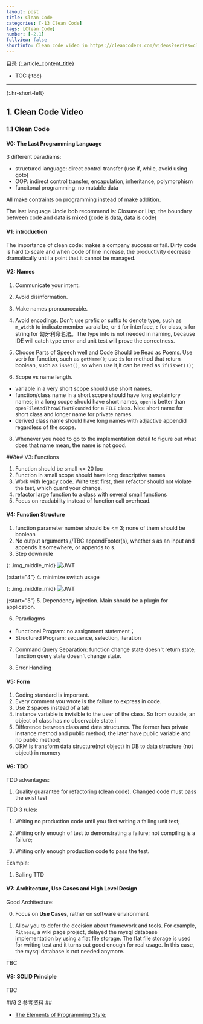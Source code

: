 ```yaml
---
layout: post
title: Clean Code
categories: [-13 Clean Code]
tags: [Clean Code]
number: [-2.1]
fullview: false
shortinfo: Clean code video in https://cleancoders.com/videos?series=clean-code。
---
```

目录
{:.article_content_title}


* TOC
{:toc}

---
{:.hr-short-left}

## 1. Clean Code Video ##

### 1.1 Clean Code

####  V0: The Last Programming Language

3 different paradiams:
- structured language: direct control transfer (use if, while, avoid using goto)
- OOP: indirect control transfer, encapulation, inheritance, polymorphism
- funcitonal programming: no mutable data

All make contraints on programming instead of make addition.

The last language Uncle bob recommend is: Closure or Lisp, the boundary between code and data is mixed (code is data, data is code)

#### V1: introduction

The importance of clean code: makes a company success or fail. Dirty code is hard to scale and when code of line increase, the productivity decrease dramatically until a point that it cannot be managed.

#### V2: Names

1. Communicate your intent.

2. Avoid disinformation.

3. Make names pronounceable.

4. Avoid encodings. Don't use prefix or suffix to denote type, such as `m_width` to indicate member varaialbe, or `i` for interface, `c` for class, `s` for string for 匈牙利命名法。The type info is not needed in naming, because IDE will catch type error and unit test will prove the correctness.

6. Choose Parts of Speech well and Code Should be Read as Poems. Use verb for function, such as `getName()`; use `is` for method that return boolean, such as `isSet()`, so when use it,it can be read as `if(isSet())`;

7. Scope vs name length.
 - variable in a very short scope should use short names. 
 - function/class name in a short scope should have long explaintory names; in a long scope should have short names, `open` is better than `openFileAndThrowIfNotFounded` for a `FILE` class. Nice short name for short class and longer name for private names.
 - derived class name should have long names with adjactive appendid regardless of the scope.

8. Whenever you need to go to the implementation detail to figure out what does that name mean, the name is not good.


##∂## V3: Functions

1. Function should be small <= 20 loc
2. Function in small scope should have long descriptive names
3. Work with legacy code. Write test first, then refactor should not violate the test, which guard your change.
4. refactor large function to a class with several small functions
5. Focus on readability instead of function call overhead.

#### V4: Function Structure

1. function parameter number should be <= 3; none of them should be boolean
2. No output arguments //TBC appendFooter(s), whether s as an input and appends it somewhere, or appends to s.
3. Step down rule


  {: .img_middle_mid}
  ![JWT]({{site.url}}/assets/images/posts/-13_CleanCode/2018-10-10-CleanCodeVideo/V4-Function-Structure_step_down_rule.png)


{:start="4"}
4. minimize switch usage

  {: .img_middle_mid}
  ![JWT]({{site.url}}/assets/images/posts/-13_CleanCode/2018-10-10-CleanCodeVideo/V4-Function-Structure_switch.png)

{:start="5"}
5. Dependency injection. Main should be a plugin for application.

6. Paradiagms
  - Functional Program: no assignment statement；
  - Structured Program: sequence, selection, iteration

7. Command Query Separation: function change state doesn't return state; function query state doesn't change state.

8. Error Handling

#### V5: Form

1. Coding standard is important.
2. Every comment you wrote is the failure to express in code.
3. Use 2 spaces instead of a tab
4. instance variable is invisible to the user of the class. So from outside, an object of class has no observable state.i
5. Difference between class and data structures. The former has private instance method and public method; the later have public variable and no public method;
6. ORM is transform data structure(not object) in DB to data structure (not object) in  momery

#### V6: TDD

TDD advantages:

1. Quality guarantee for refactoring (clean code). Changed code must pass the exist test


TDD 3 rules:

1. Writing no production code until you first writing a failing unit test;

2. Writing only enough of test to demonstrating a failure; not compiling is a failure;

3. Writing only enough production code to pass the test.

Example:

1. Balling TTD

#### V7: Architecture, Use Cases and High Level Design

Good Architecture:

0. Focus on **Use Cases**, rather on software environment

1. Allow you to defer the decision about framework and tools. For example, `Fitness`, a wiki page project, delayed the mysql database implementation by using a flat file storage. The flat file storage is used for writing test and it turns out good enough for real usage. In this case, the mysql database is not needed anymore. 

TBC

#### V8: SOLID Principle

TBC

##∂ 2 参考资料 ##

- [The Elements of Programming Style](https://book.douban.com/subject/1470267/); 
